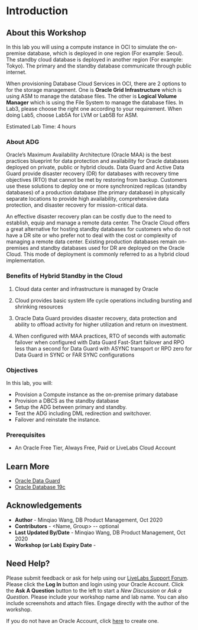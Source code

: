 # Introduction

## About this Workshop
In this lab you will using a compute instance in OCI to simulate the on-premise database, which is deployed in one region (For example: Seoul). The standby cloud database is deployed in another region (For example: Tokyo). The primary and the standby database communicate through public internet.

When provisioning Database Cloud Services in OCI, there are 2 options to for the storage management. One is **Oracle Grid Infrastructure** which is using ASM to manage the database files. The other is **Logical Volume Manager** which is using the File System to manage the database files. In Lab3, please choose the right one according to your requirement. When doing Lab5, choose Lab5A for LVM or Lab5B for ASM.

Estimated Lab Time: 4 hours

### About ADG
Oracle’s Maximum Availability Architecture (Oracle MAA) is the best practices blueprint for data protection and availability for Oracle databases deployed on private, public or hybrid clouds. Data Guard and Active Data Guard provide disaster recovery (DR) for databases with recovery time objectives (RTO) that cannot be met by restoring from backup. Customers use these solutions to deploy one or more synchronized replicas (standby databases) of a production database (the primary database) in physically separate locations to provide high availability, comprehensive data protection, and disaster recovery for mission-critical data. 

An effective disaster recovery plan can be costly due to the need to establish, equip and manage a remote data center. The Oracle Cloud offers a great alternative for hosting standby databases for customers who do not have a DR site or who prefer not to deal with the cost or complexity of managing a remote data center. Existing production databases remain on-premises and standby databases used for DR are deployed on the Oracle Cloud. This mode of deployment is commonly referred to as a hybrid cloud implementation. 

### Benefits of Hybrid Standby in the Cloud 

1. Cloud data center and infrastructure is managed by Oracle 

2. Cloud provides basic system life cycle operations including bursting and shrinking resources 

3. Oracle Data Guard provides disaster recovery, data protection and ability to offload activity for higher utilization and return on investment. 

4. When configured with MAA practices, RTO of seconds with automatic failover when configured with Data Guard Fast-Start failover and RPO less than a second for Data Guard with ASYNC transport or RPO zero for Data Guard in SYNC or FAR SYNC configurations 

### Objectives

In this lab, you will:
* Provision a Compute instance as the on-premise primary database
* Provision a DBCS as the standby database
* Setup the ADG between primary and standby.
* Test the ADG including DML redirection and switchover.
* Failover and reinstate the instance.

### Prerequisites

* An Oracle Free Tier, Always Free, Paid or LiveLabs Cloud Account


## Learn More
- [Oracle Data Guard](https://www.oracle.com/database/technologies/high-availability/dataguard.html)
- [Oracle Database 19c](https://www.oracle.com/database/)

## Acknowledgements
* **Author** - Minqiao Wang, DB Product Management, Oct 2020
* **Contributors** -  <Name, Group> -- optional
* **Last Updated By/Date** - Minqiao Wang, DB Product Management, Oct 2020
* **Workshop (or Lab) Expiry Date** - <Month Year> 

## Need Help?
Please submit feedback or ask for help using our [LiveLabs Support Forum](https://community.oracle.com/tech/developers/categories/livelabsdiscussions). Please click the **Log In** button and login using your Oracle Account. Click the **Ask A Question** button to the left to start a *New Discussion* or *Ask a Question*.  Please include your workshop name and lab name.  You can also include screenshots and attach files.  Engage directly with the author of the workshop.

If you do not have an Oracle Account, click [here](https://profile.oracle.com/myprofile/account/create-account.jspx) to create one.